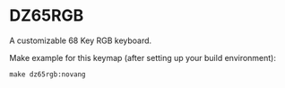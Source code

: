 # DZ65RGB

A customizable 68 Key RGB keyboard.

Make example for this keymap (after setting up your build environment):

    make dz65rgb:novang